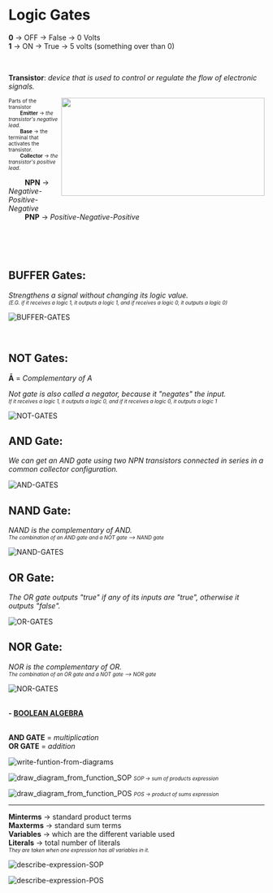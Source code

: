# Logic Gates

**0** -> OFF -> False -> 0 Volts
<br>
**1** -> ON -> True -> 5 volts (something over than 0)

<br>

**Transistor**: *device that is used to control or regulate the flow of electronic signals.*<br>

<img align="right" width="400" height="193" src="../imgs/transistor.png">

<font size = "1">Parts of the transistor
<br>
&emsp;&emsp; **Emitter** -> *the transistor's negative lead.*
<br>
&emsp;&emsp; **Base** -> the terminal that activates the transistor.
<br>
&emsp;&emsp; **Collector** -> *the transistor's positive lead.*<br></font>

&emsp;&emsp; **NPN** -> *Negative-Positive-Negative*<br>
&emsp;&emsp; **PNP** -> *Positive-Negative-Positive*

<br>
<br>
<br>

## **BUFFER Gates**:

*Strengthens a signal without changing its logic value.<br> 
<font size = "1">(E.G. if it receives a logic 1, it outputs a logic 1, and if receives a logic 0, it outputs a logic 0)*</font>


![BUFFER-GATES](../imgs/BUFFER-gates.png)

<br>

## **NOT Gates**:

**Ā** = *Complementary of A*

*Not gate is also called a negator, because it "negates" the input.
<br>
<font size = "1">If it receives a logic 1, it outputs a logic 0, and if it receives a logic 0, it outputs a logic 1*</font>

![NOT-GATES](../imgs/NOT-gates.png)


## **AND Gate**:

*We can get an AND gate using two NPN transistors connected in series in a common collector configuration.*


![AND-GATES](../imgs/AND-gates.png)


## **NAND Gate**:

*NAND is the complementary of AND.*
<br>
<font size = "1">*The combination of an AND gate and a NOT gate --> NAND gate*</font>

![NAND-GATES](../imgs/NAND-gates.png)


## **OR Gate**:

*The OR gate outputs "true" if any of its inputs are "true", otherwise it outputs "false".*

![OR-GATES](../imgs/OR-gates.png)


## **NOR Gate**:

*NOR is the complementary of OR.*
<br>
<font size = "1">*The combination of an OR gate and a NOT gate --> NOR gate*</font>

![NOR-GATES](../imgs/NOR-gates.png)

<br>
<b>- <ins>BOOLEAN ALGEBRA</b></ins>
<br>
<br>

**AND GATE** = *multiplication*
<br>
**OR GATE** = *addition*

![write-funtion-from-diagrams](../imgs/write_function.png)


![draw_diagram_from_function_SOP](../imgs/draw_function_SOP.png)
<font size = "1">*SOP -> sum of products expression*</font>


![draw_diagram_from_function_POS](../imgs/draw_function_POS.png)
<font size = "1">*POS -> product of sums expression*</font>

---

**Minterms** -> standard product terms
<br>
**Maxterms** -> standard sum terms
<br>
**Variables** -> which are the different variable used
<br>
**Literals** -> total number of literals
<br>
<font size = "1">*They are taken when one expression has all variables in it.*</font>


![describe-expression-SOP](../imgs/describe-expression-SOP.png)

![describe-expression-POS](../imgs/describe-expression-POS.png)